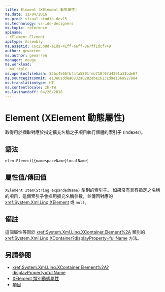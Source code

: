 ```yaml
---
title: Element (XElement 動態屬性)
ms.date: 11/04/2016
ms.prod: visual-studio-dev15
ms.technology: vs-ide-designers
ms.topic: reference
apiname:
- XElement.Element
apitype: Assembly
ms.assetid: c6c25b8d-a1da-41ff-aeff-867ff1dcf749
author: gewarren
ms.author: gewarren
manager: douge
ms.workload:
- multiple
ms.openlocfilehash: 82bc4566fbfa4a5801feb710f07d4391a11bde67
ms.sourcegitcommit: e13e61ddea6032a8282abe16131d9e136a927984
ms.translationtype: HT
ms.contentlocale: zh-TW
ms.lasthandoff: 04/26/2018
---
```

# <a name="element-xelement-dynamic-property"></a>Element (XElement 動態屬性)

取得用於擷取對應於指定擴充名稱之子項目執行個體的索引子 (Indexer)。

## <a name="syntax"></a>語法

```
elem.Element[{namespaceName}localName]
```

## <a name="property-valuereturn-value"></a>屬性值/傳回值

`XElement Item(String expandedName)` 型別的索引子。 如果沒有具有指定之名稱的項目，這個索引子會採用擴充名稱參數，並傳回對應的 <xref:System.Xml.Linq.XElement> 或 `null`。

## <a name="remarks"></a>備註

這個屬性等同於 <xref:System.Xml.Linq.XContainer.Element%2A> 類別的 <xref:System.Xml.Linq.XContainer?displayProperty=fullName> 方法。

## <a name="see-also"></a>另請參閱

- <xref:System.Xml.Linq.XContainer.Element%2A?displayProperty=fullName>
- [XElement 類別動態屬性](../designers/xelement-class-dynamic-properties.md)
- [項目](../designers/elements-xelement-dynamic-property.md)